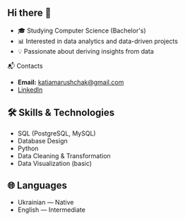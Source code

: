 ## Hi there 👋

- 🎓 Studying Computer Science (Bachelor's)
- 📊 Interested in data analytics and data-driven projects
- 💡 Passionate about deriving insights from data

📬 Contacts

- **Email:** katiamarushchak@gmail.com  
- [LinkedIn](https://www.linkedin.com/in/kateryna-marushchak)

## 🛠️ Skills & Technologies

- SQL (PostgreSQL, MySQL)
- Database Design
- Python
- Data Cleaning & Transformation
- Data Visualization (basic)

## 🌐 Languages

- Ukrainian — Native  
- English — Intermediate

<!--
**Kateryna-mar/Kateryna-mar** is a ✨ _special_ ✨ repository because its `README.md` (this file) appears on your GitHub profile.

Here are some ideas to get you started:

- 🔭 I’m currently working on ...
- 🌱 I’m currently learning ...
- 👯 I’m looking to collaborate on ...
- 🤔 I’m looking for help with ...
- 💬 Ask me about ...
- 📫 How to reach me: ...
- 😄 Pronouns: ...
- ⚡ Fun fact: ...
-->
